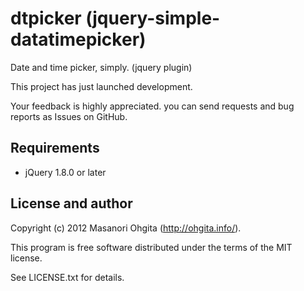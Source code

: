 dtpicker (jquery-simple-datatimepicker)
========

Date and time picker, simply. (jquery plugin)

This project has just launched development.

Your feedback is highly appreciated.
you can send requests and bug reports as Issues on GitHub.

## Requirements

* jQuery 1.8.0 or later

## License and author

Copyright (c) 2012 Masanori Ohgita (http://ohgita.info/). 

This program is free software distributed under the terms of the MIT license.

See LICENSE.txt for details.
